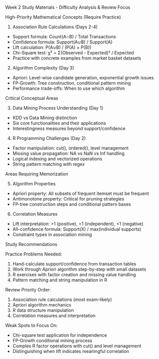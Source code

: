 Week 2 Study Materials - Difficulty Analysis & Review Focus

  High-Priority Mathematical Concepts (Require Practice)

  1. Association Rule Calculations (Days 2-4)

  - Support formula: Count(A∩B) / Total Transactions
  - Confidence formula: Support(A∪B) / Support(A)
  - Lift calculation: P(A∪B) / (P(A) × P(B))
  - Chi-Square test: χ² = Σ(Observed - Expected)² / Expected
  - Practice with concrete examples from market basket datasets

  2. Algorithm Complexity (Day 3)

  - Apriori: Level-wise candidate generation, exponential growth issues
  - FP-Growth: Tree construction, conditional pattern mining
  - Performance trade-offs: When to use which algorithm

  Critical Conceptual Areas

  3. Data Mining Process Understanding (Day 1)

  - KDD vs Data Mining distinction
  - Six core functionalities and their applications
  - Interestingness measures beyond support/confidence

  4. R Programming Challenges (Day 2)

  - Factor manipulation: cut(), ordered(), level management
  - Missing value propagation: NA vs NaN vs Inf handling
  - Logical indexing and vectorized operations
  - String pattern matching with regex

  Areas Requiring Memorization

  5. Algorithm Properties

  - Apriori property: All subsets of frequent itemset must be frequent
  - Antimonotone property: Critical for pruning strategies
  - FP-tree construction steps and conditional pattern bases

  6. Correlation Measures

  - Lift interpretation: >1 (positive), =1 (independent), <1 (negative)
  - All-confidence formula: Support(X) / max(individual supports)
  - Constraint types in association mining

  Study Recommendations

  Practice Problems Needed:
  1. Hand-calculate support/confidence from transaction tables
  2. Work through Apriori algorithm step-by-step with small datasets
  3. R exercises with factor creation and missing value handling
  4. Pattern matching and string manipulation in R

  Review Priority Order:
  1. Association rule calculations (most exam-likely)
  2. Apriori algorithm mechanics
  3. R data structure manipulation
  4. Correlation measures and interpretation

  Weak Spots to Focus On:
  - Chi-square test application for independence
  - FP-Growth conditional mining process
  - Complex R factor operations with cut() and level management
  - Distinguishing when lift indicates meaningful correlation